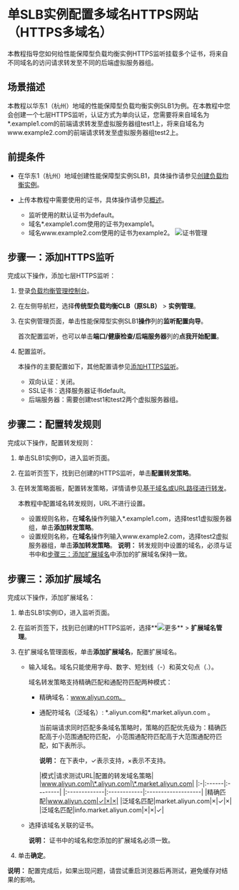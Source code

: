 # 单SLB实例配置多域名HTTPS网站（HTTPS多域名）

本教程指导您如何给性能保障型负载均衡实例HTTPS监听挂载多个证书，将来自不同域名的访问请求转发至不同的后端虚拟服务器组。

## 场景描述

本教程以华东1（杭州）地域的性能保障型负载均衡实例SLB1为例。在本教程中您会创建一个七层HTTPS监听，认证方式为单向认证，您需要将来自域名为\*.example1.com的前端请求转发至虚拟服务器组test1上，将来自域名为www.example2.com的前端请求转发至虚拟服务器组test2上。

## 前提条件

-   在华东1（杭州）地域创建性能保障型实例SLB1，具体操作请参见[创建负载均衡实例](/intl.zh-CN/传统型负载均衡CLB/用户指南/实例/创建负载均衡实例.md)。
-   上传本教程中需要使用的证书，具体操作请参见[概述](/intl.zh-CN/传统型负载均衡CLB/用户指南/证书管理/创建证书/概述.md)。

    -   监听使用的默认证书为default。
    -   域名\*.example1.com使用的证书为example1。
    -   域名www.example2.com使用的证书为example2。
    ![证书管理](https://static-aliyun-doc.oss-accelerate.aliyuncs.com/assets/img/zh-CN/8614029951/p87294.png)


## 步骤一：添加HTTPS监听

完成以下操作，添加七层HTTPS监听：

1.  登录[负载均衡管理控制台](https://slb.console.aliyun.com/slb)。
2.  在左侧导航栏，选择**传统型负载均衡CLB（原SLB）** \> **实例管理**。
3.  在实例管理页面，单击性能保障型实例SLB1**操作**列的**监听配置向导**。

    首次配置监听，也可以单击**端口/健康检查/后端服务器**列的**点我开始配置**。

4.  配置监听。

    本操作的主要配置如下，其他配置请参见[添加HTTPS监听](/intl.zh-CN/传统型负载均衡CLB/用户指南/监听/添加HTTPS监听.md)。

    -   双向认证：关闭。
    -   SSL证书：选择服务器证书default。
    -   后端服务器：需要创建test1和test2两个虚拟服务器组。

## 步骤二：配置转发规则

完成以下操作，配置转发规则：

1.  单击SLB1实例ID，进入监听页面。
2.  在监听页签下，找到已创建的HTTPS监听，单击**配置转发策略**。
3.  在转发策略面板，配置转发策略，详情请参见[基于域名或URL路径进行转发](/intl.zh-CN/教程专区/基于域名或URL路径进行转发.md)。

    本教程中配置域名转发规则，URL不进行设置。

    -   设置规则名称，在**域名**操作列输入\*.example1.com，选择test1虚拟服务器组，单击**添加转发策略**。
    -   设置规则名称，在**域名**操作列输入www.example2.com，选择test2虚拟服务器组，单击**添加转发策略**。
    **说明：** 转发规则中设置的域名，必须与证书中和[步骤三：添加扩展域名](/intl.zh-CN/教程专区/单SLB实例配置多域名HTTPS网站（HTTPS多域名）.md)中添加的扩展域名保持一致。


## 步骤三：添加扩展域名

完成以下操作，添加扩展域名：

1.  单击SLB1实例ID，进入监听页面。
2.  在监听页签下，找到已创建的HTTPS监听，选择**![更多](https://static-aliyun-doc.oss-accelerate.aliyuncs.com/assets/img/zh-CN/9614029951/p98202.png)** \> **扩展域名管理**。
3.  在扩展域名管理面板，单击**添加扩展域名**，配置扩展域名。
    -   输入域名。域名只能使用字母、数字、短划线（-）和英文句点（.）。

        域名转发策略支持精确匹配和通配符匹配两种模式：

        -   精确域名：www.aliyun.com。
        -   通配符域名（泛域名）: \*.aliyun.com和\*.market.aliyun.com 。

            当前端请求同时匹配多条域名策略时，策略的匹配优先级为：精确匹配高于小范围通配符匹配， 小范围通配符匹配高于大范围通配符匹配，如下表所示。

            **说明：** 在下表中，✓表示支持，×表示不支持。

            |模式|请求测试URL|配置的转发域名策略|
|www.aliyun.com|\*.aliyun.com|\*.market.aliyun.com|
            |:-|:------|:--------|
            |:-------------|:------------|:-------------------|
            |精确匹配|www.aliyun.com|✓|×|×|
            |泛域名匹配|market.aliyun.com|×|✓|×|
            |泛域名匹配|info.market.aliyun.com|×|×|✓|

    -   选择该域名关联的证书。

        **说明：** 证书中的域名和您添加的扩展域名必须一致。

4.  单击**确定**。

**说明：** 配置完成后，如果出现问题，请尝试重启浏览器后再测试，避免缓存对结果的影响。

